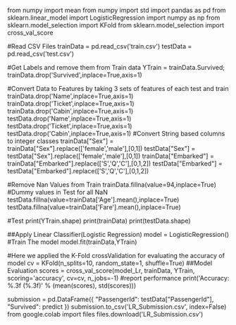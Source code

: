 from numpy import mean
from numpy import std
import pandas as pd
from sklearn.linear_model import LogisticRegression
import numpy as np
from sklearn.model_selection import KFold
from sklearn.model_selection import cross_val_score

#Read CSV Files
trainData = pd.read_csv('train.csv')
testData = pd.read_csv('test.csv')

#Get Labels and remove them from Train data
YTrain = trainData.Survived;
trainData.drop('Survived',inplace=True,axis=1)

#Convert Data to Features by taking 3 sets of features of each test and train 
trainData.drop('Name',inplace=True,axis=1)
trainData.drop('Ticket',inplace=True,axis=1)
trainData.drop('Cabin',inplace=True,axis=1)
testData.drop('Name',inplace=True,axis=1)
testData.drop('Ticket',inplace=True,axis=1)
testData.drop('Cabin',inplace=True,axis=1)
#Convert String based columns to integer classes
trainData["Sex"] = trainData["Sex"].replace(['female','male'],[0,1])
testData["Sex"] = testData["Sex"].replace(['female','male'],[0,1])
trainData["Embarked"] = trainData["Embarked"].replace(['S','Q','C'],[0,1,2])
testData["Embarked"] = testData["Embarked"].replace(['S','Q','C'],[0,1,2])

#Remove Nan Values from Train
trainData.fillna(value=94,inplace=True)
#Dummy values in Test for all NaN
testData.fillna(value=trainData['Age'].mean(),inplace=True)
testData.fillna(value=trainData['Fare'].mean(),inplace=True)

#Test
print(YTrain.shape)
print(trainData)
print(testData.shape)


##Apply Linear Classifier(Logistic Regression)
model = LogisticRegression()
#Train The model
model.fit(trainData,YTrain)

#Here we applied the K-Fold crossValidation for evaluating the accuracy of model 
cv = KFold(n_splits=10, random_state=1, shuffle=True)
##Model Evaluation
scores = cross_val_score(model_Lr, trainData, YTrain, scoring='accuracy', cv=cv, n_jobs=-1)
#report performance
print('Accuracy: %.3f (%.3f)' % (mean(scores), std(scores)))

submission = pd.DataFrame({
        "PassengerId": testData["PassengerId"],
        "Survived": predict
    })
submission.to_csv('LR_Submission.csv', index=False)
from google.colab import files
files.download('LR_Submission.csv')
